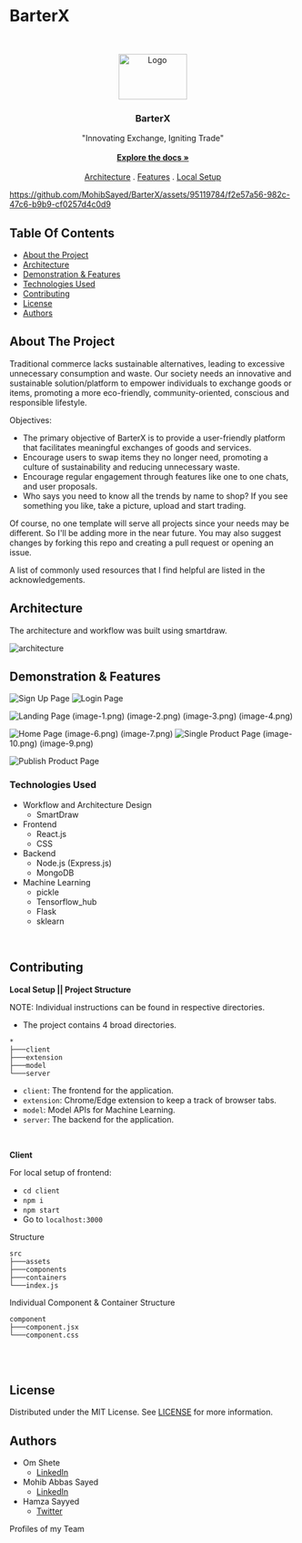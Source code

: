 # BarterX

<br/>
<p align="center">
  <a href="https://github.com/MohibSayed/BarterX">
    <img src="./client/src/assets/logo.png" alt="Logo" width="120" height="80">
  </a>

  <h3 align="center">BarterX</h3>

  <p align="center">
    "Innovating Exchange, Igniting Trade"
    <br/>
    <br/>
    <a href="https://github.com/MohibSayed/BarterX"><strong>Explore the docs »</strong></a>
    <br/>
    <br/>
    <a href="https://github.com/MohibSayed/BarterX">Architecture</a>
    .
    <a href="https://github.com/MohibSayed/BarterX/issues">Features</a>
    .
    <a href="https://github.com/MohibSayed/BarterX/issues">Local Setup</a>
  </p>
</p>


https://github.com/MohibSayed/BarterX/assets/95119784/f2e57a56-982c-47c6-b9b9-cf0257d4c0d9

## Table Of Contents

- [About the Project](#about-the-project)
- [Architecture](#built-with)
- [Demonstration & Features](#usage)
- [Technologies Used](#roadmap)
- [Contributing](#contributing)
- [License](#license)
- [Authors](#authors)

## About The Project

Traditional commerce lacks sustainable alternatives, leading to excessive unnecessary consumption and waste. Our society needs an innovative and sustainable solution/platform to empower individuals to exchange goods or items, promoting a more eco-friendly, community-oriented, conscious and responsible lifestyle.

Objectives:

- The primary objective of BarterX is to provide a user-friendly platform that facilitates meaningful exchanges of goods and services.
- Encourage users to swap items they no longer need, promoting a culture of sustainability and reducing unnecessary waste.
- Encourage regular engagement through features like one to one chats, and user proposals.
- Who says you need to know all the trends by name to shop? If you see something you like, take a picture, upload and start trading.


Of course, no one template will serve all projects since your needs may be different. So I'll be adding more in the near future. You may also suggest changes by forking this repo and creating a pull request or opening an issue.

A list of commonly used resources that I find helpful are listed in the acknowledgements.

## Architecture

The architecture and workflow was built using smartdraw.

<img src="./client/src/assets/architecture.png" alt="architecture">

## Demonstration & Features

![Sign Up Page](image-12.png)
![Login Page](image-13.png)

![Landing Page](image.png)
(image-1.png)
(image-2.png)
(image-3.png)
(image-4.png)

![Home Page](image-5.png)
(image-6.png)
(image-7.png)
![Single Product Page](image-8.png)
(image-10.png)
(image-9.png)

![Publish Product Page](image-11.png)


### Technologies Used

- Workflow and Architecture Design
  - SmartDraw
- Frontend
  - React.js
  - CSS
- Backend
  - Node.js (Express.js)
  - MongoDB
- Machine Learning
  - pickle
  - Tensorflow_hub
  - Flask
  - sklearn


<br />

## Contributing

**Local Setup || Project Structure**

NOTE: Individual instructions can be found in respective directories.

- The project contains 4 broad directories.

```
*
├───client
├───extension
├───model
└───server
```

- `client`: The frontend for the application.
- `extension`: Chrome/Edge extension to keep a track of browser tabs.
- `model`: Model APIs for Machine Learning.
- `server`: The backend for the application.

<br />

**Client**

For local setup of frontend:
- `cd client`
- `npm i`
- `npm start`
- Go to `localhost:3000`

Structure

```
src
├───assets
├───components
├───containers
└───index.js
```

Individual Component & Container Structure

```
component
├───component.jsx
└───component.css
```

<br />
<br />



## License

Distributed under the MIT License. See [LICENSE](https://github.com/MohibSayed/BarterX/blob/main/LICENSE.md) for more information.

## Authors

- Om Shete
  - [LinkedIn](https://www.linkedin.com/in/om-shete-25748522a/)
- Mohib Abbas Sayed
  - [LinkedIn](https://www.linkedin.com/in/mohib-abbas-sayed-83837422a/?utm_source=share&utm_campaign=share_via&utm_content=profile&utm_medium=android_app)
- Hamza Sayyed
  - [Twitter](https://shorturl.at/hjAEI) 

Profiles of my Team



